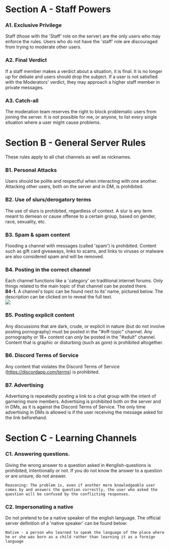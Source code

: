 

# **Section A - Staff Powers**
### A1. Exclusive Privilege
Staff (those with the 'Staff' role on the server) are the only users who may enforce the rules. Users who do not have the 'staff' role are discouraged from trying to moderate other users.

### A2. Final Verdict
If a staff member makes a verdict about a situation, it is final. It is no longer up for debate and users should drop the subject. If a user is not satisfied with the Moderators' verdict, they may approach a higher staff member in private messages.

### A3. Catch-all 
The moderation team reserves the right to block problematic users from joining the server. It is not possible for me, or anyone, to list every single situation where a user might cause problems. 

# **Section B - General Server Rules**
These rules apply to all chat channels as well as nicknames.

### B1. Personal Attacks
Users should be polite and respectful when interacting with one another. Attacking other users, both on the server and in DM, is prohibited.

### B2. Use of slurs/derogatory terms
The use of slurs is prohibited, regardless of context. A slur is any term meant to demean or cause offense to a certain group, based on gender, race, sexuality, etc. 

### B3. Spam & spam content
Flooding a channel with messages (called 'spam') is prohibited. Content such as gift card giveaways, links to scams, and links to viruses or malware are also considered spam and will be removed.

### B4. Posting in the correct channel
Each channel functions like a 'category' on traditional internet forums. Only things related to the main topic of that channel can be posted there.       
**B4-1.** A channel's topic can be found next to its' name, pictured below. The description can be clicked on to reveal the full text.  
![](https://i.imgur.com/5e79jzg.png)

### B5. Posting explicit content
Any discussions that are dark, crude, or explicit in nature (but do not involve posting pornography) must be posted in the "#off-topic" channel. Any pornography or 18+ content can _only_ be posted in the "#adult" channel. Content that is graphic or disturbing (such as gore) is prohibited altogether.

### B6. Discord Terms of Service
Any content that violates the Discord Terms of Service (https://discordapp.com/terms) is prohibited. 

### B7. Advertising
Advertising is repeatedly posting a link to a chat group with the intent of garnering more members. Advertising is prohibited both on the server and in DMs, as it is against the Discord Terms of Service. The only time advertising in DMs is allowed is if the user receiving the message asked for the link beforehand. 

# **Section C - Learning Channels**

### C1. Answering questions.
Giving the wrong answer to a question asked in #english-questions is prohibited, intentionally or not. If you do not know the answer to a question or are unsure, do not answer.

`Reasoning: The problem is, even if another more knowledgeable user comes by and answers the question correctly, the user who asked the question will be confused by the conflicting responses.`

### C2. Impersonating a native
Do not pretend to be a native speaker of the english language. The official server definition of a 'native speaker' can be found below:

`Native - a person who learned to speak the language of the place where he or she was born as a child rather than learning it as a foreign language`







